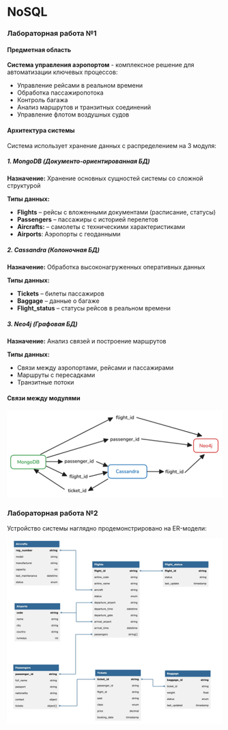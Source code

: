 # NoSQL

### Лабораторная работа №1

#### Предметная область

**Система управления аэропортом** - комплексное решение для автоматизации ключевых процессов:

- Управление рейсами в реальном времени
- Обработка пассажиропотока
- Контроль багажа
- Анализ маршрутов и транзитных соединений
- Управление флотом воздушных судов

#### Архитектура системы

Система использует хранение данных с распределением на 3 модуля:

##### 1. MongoDB (Документо-ориентированная БД)

**Назначение:** Хранение основных сущностей системы со сложной структурой

**Типы данных:**

- **Flights** – рейсы с вложенными документами (расписание, статусы)
- **Passengers** – пассажиры с историей перелетов
- **Aircrafts:** – самолеты с техническими характеристиками
- **Airports**: Аэропорты с геоданными

##### 2. Cassandra (Колоночная БД)

**Назначение:** Обработка высоконагруженных оперативных данных

**Типы данных:**

- **Tickets** – билеты пассажиров
- **Baggage** – данные о багаже
- **Flight_status** – статусы рейсов в реальном времени

##### 3. Neo4j (Графовая БД)

**Назначение:** Анализ связей и построение маршрутов

**Типы данных:**

- Связи между аэропортами, рейсами и пассажирами
- Маршруты с пересадками
- Транзитные потоки

#### Связи между модулями

![Связи между модулями](./img/lab1.jpg)

### Лабораторная работа №2

Устройство системы наглядно продемонстрировано на ER-модели:

![ER модель](./img/lab2.jpg)